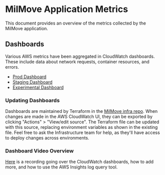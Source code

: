 # MilMove Application Metrics

This document provides an overview of the metrics collected by the MilMove application.

## Dashboards

Various AWS metrics have been aggregated in CloudWatch dashboards.
These include data about network requests, container resources, and errors.

* [Prod Dashboard](https://us-west-2.console.aws.amazon.com/cloudwatch/home?region=us-west-2#dashboards:name=mil-prod)
* [Staging Dashboard](https://us-west-2.console.aws.amazon.com/cloudwatch/home?region=us-west-2#dashboards:name=mil-staging)
* [Experimental Dashboard](https://us-west-2.console.aws.amazon.com/cloudwatch/home?region=us-west-2#dashboards:name=mil-experimental)

### Updating Dashboards

Dashboards are maintained by Terraform in the [MilMove infra repo](https://github.com/transcom/transcom-infrasec-com/blob/master/modules/aws-app-environment/main.tf#L840).
When changes are made in the AWS CloudWatch UI,
they can be exported by clicking "Actions" > "View/edit source".
The Terraform file can be updated with this source,
replacing environment variables as shown in the existing file.
Feel free to ask the Infrastructure team for help,
as they'll have access to deploy changes across environments.

### Dashboard Video Overview

[Here](https://drive.google.com/file/d/1wCNvShVKKqXO95fnK7Ure7DOJ1QFDjNc/view)
is a recording going over the CloudWatch dashboards,
how to add more,
and how to use the AWS Insights log query tool.
